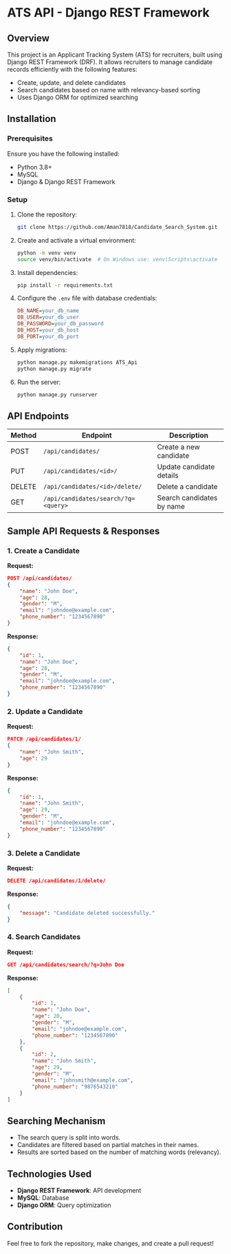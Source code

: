 # ATS API - Django REST Framework

## Overview
This project is an Applicant Tracking System (ATS) for recruiters, built using Django REST Framework (DRF). It allows recruiters to manage candidate records efficiently with the following features:

- Create, update, and delete candidates
- Search candidates based on name with relevancy-based sorting
- Uses Django ORM for optimized searching

## Installation

### Prerequisites
Ensure you have the following installed:
- Python 3.8+
- MySQL
- Django & Django REST Framework

### Setup

1. Clone the repository:
   ```bash
   git clone https://github.com/Aman7818/Candidate_Search_System.git
   ```

2. Create and activate a virtual environment:
   ```bash
   python -m venv venv
   source venv/bin/activate  # On Windows use: venv\Scripts\activate
   ```

3. Install dependencies:
   ```bash
   pip install -r requirements.txt
   ```

4. Configure the `.env` file with database credentials:
   ```ini
   DB_NAME=your_db_name
   DB_USER=your_db_user
   DB_PASSWORD=your_db_password
   DB_HOST=your_db_host
   DB_PORT=your_db_port
   ```

5. Apply migrations:
   ```bash
   python manage.py makemigrations ATS_Api
   python manage.py migrate
   ```

6. Run the server:
   ```bash
   python manage.py runserver
   ```

## API Endpoints

| Method | Endpoint                            | Description |
|--------|-------------------------------------|-------------|
| POST   | `/api/candidates/`                  | Create a new candidate |
| PUT    | `/api/candidates/<id>/`             | Update candidate details |
| DELETE | `/api/candidates/<id>/delete/`      | Delete a candidate |
| GET    | `/api/candidates/search/?q=<query>` | Search candidates by name |



## Sample API Requests & Responses

### 1. Create a Candidate
**Request:**
```json
POST /api/candidates/
{
    "name": "John Doe",
    "age": 28,
    "gender": "M",
    "email": "johndoe@example.com",
    "phone_number": "1234567890"
}
```
**Response:**
```json
{
    "id": 1,
    "name": "John Doe",
    "age": 28,
    "gender": "M",
    "email": "johndoe@example.com",
    "phone_number": "1234567890"
}
```

### 2. Update a Candidate
**Request:**
```json
PATCH /api/candidates/1/
{
    "name": "John Smith",
    "age": 29
}
```
**Response:**
```json
{
    "id": 1,
    "name": "John Smith",
    "age": 29,
    "gender": "M",
    "email": "johndoe@example.com",
    "phone_number": "1234567890"
}
```

### 3. Delete a Candidate
**Request:**
```json
DELETE /api/candidates/1/delete/
```
**Response:**
```json
{
    "message": "Candidate deleted successfully."
}
```

### 4. Search Candidates
**Request:**
```json
GET /api/candidates/search/?q=John Doe
```
**Response:**
```json
[
    {
        "id": 1,
        "name": "John Doe",
        "age": 28,
        "gender": "M",
        "email": "johndoe@example.com",
        "phone_number": "1234567890"
    },
    {
        "id": 2,
        "name": "John Smith",
        "age": 29,
        "gender": "M",
        "email": "johnsmith@example.com",
        "phone_number": "9876543210"
    }
]
```

## Searching Mechanism
- The search query is split into words.
- Candidates are filtered based on partial matches in their names.
- Results are sorted based on the number of matching words (relevancy).

## Technologies Used
- **Django REST Framework**: API development
- **MySQL**: Database
- **Django ORM**: Query optimization

## Contribution
Feel free to fork the repository, make changes, and create a pull request!


